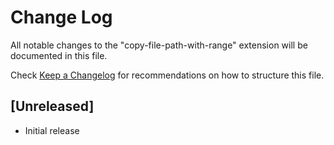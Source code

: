 # Change Log

All notable changes to the "copy-file-path-with-range" extension will be documented in this file.

Check [Keep a Changelog](http://keepachangelog.com/) for recommendations on how to structure this file.

## [Unreleased]

- Initial release
